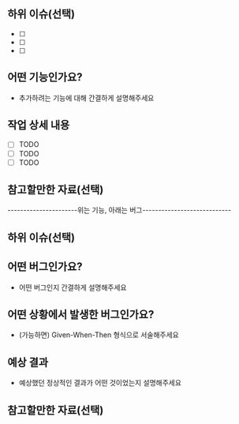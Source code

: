## 하위 이슈(선택)
- [ ] 
- [ ] 
- [ ] 

## 어떤 기능인가요?

- 추가하려는 기능에 대해 간결하게 설명해주세요

## 작업 상세 내용

- [ ] TODO
- [ ] TODO
- [ ] TODO

## 참고할만한 자료(선택)
----------------------위는 기능, 아래는 버그----------------------------
## 하위 이슈(선택)

## 어떤 버그인가요?

- 어떤 버그인지 간결하게 설명해주세요

## 어떤 상황에서 발생한 버그인가요?

- (가능하면) Given-When-Then 형식으로 서술해주세요

## 예상 결과

- 예상했던 정상적인 결과가 어떤 것이었는지 설명해주세요

## 참고할만한 자료(선택)